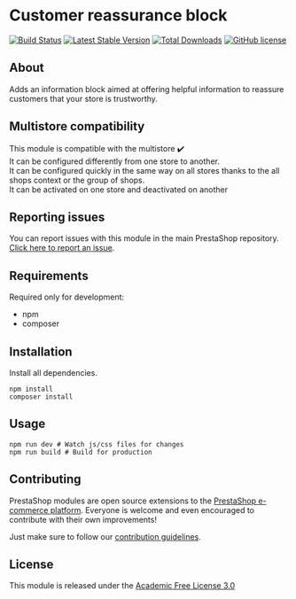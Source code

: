 # Customer reassurance block

[![Build Status](https://travis-ci.com/PrestaShop/blockreassurance.svg?branch=master)](https://travis-ci.com/PrestaShop/blockreassurance)
[![Latest Stable Version](https://poser.pugx.org/PrestaShop/blockreassurance/v)](//packagist.org/packages/PrestaShop/blockreassurance)
[![Total Downloads](https://poser.pugx.org/PrestaShop/blockreassurance/downloads)](//packagist.org/packages/PrestaShop/blockreassurance)
[![GitHub license](https://img.shields.io/github/license/PrestaShop/blockreassurance)](https://github.com/PrestaShop/blockreassurance/LICENSE.md)


## About

Adds an information block aimed at offering helpful information to reassure customers that your store is trustworthy.

## Multistore compatibility

This module is compatible with the multistore :heavy_check_mark: <br/>
It can be configured differently from one store to another.<br/>
It can be configured quickly in the same way on all stores thanks to the all shops context or the group of shops.<br/>
It can be activated on one store and deactivated on another

## Reporting issues

You can report issues with this module in the main PrestaShop repository. [Click here to report an issue][report-issue]. 

## Requirements

Required only for development:

- npm
- composer

## Installation

Install all dependencies.
```
npm install
composer install
```

## Usage

```
npm run dev # Watch js/css files for changes
npm run build # Build for production
```

## Contributing

PrestaShop modules are open source extensions to the [PrestaShop e-commerce platform][prestashop]. Everyone is welcome and even encouraged to contribute with their own improvements!

Just make sure to follow our [contribution guidelines][contribution-guidelines].

## License

This module is released under the [Academic Free License 3.0][AFL-3.0] 

[report-issue]: https://github.com/PrestaShop/PrestaShop/issues/new/choose
[prestashop]: https://www.prestashop.com/
[contribution-guidelines]: https://devdocs.prestashop.com/1.7/contribute/contribution-guidelines/project-modules/
[AFL-3.0]: https://opensource.org/licenses/AFL-3.0
